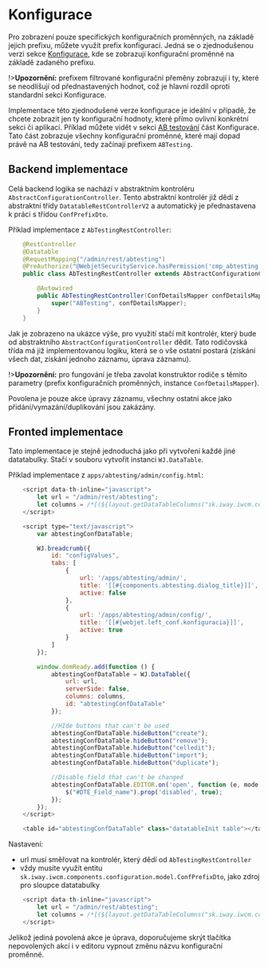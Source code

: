 # Konfigurace

Pro zobrazení pouze specifických konfiguračních proměnných, na základě jejich prefixu, můžete využít prefix konfiguraci. Jedná se o zjednodušenou verzi sekce [Konfigurace](../../admin/setup/configuration/README.md), kde se zobrazují konfigurační proměnné na základě zadaného prefixu.

!>**Upozornění:** prefixem filtrované konfigurační přeměny zobrazují i ty, které se neodlišují od přednastavených hodnot, což je hlavní rozdíl oproti standardní sekci Konfigurace.

Implementace této zjednodušené verze konfigurace je ideální v případě, že chcete zobrazit jen ty konfigurační hodnoty, které přímo ovlivní konkrétní sekci či aplikaci. Příklad můžete vidět v sekci [AB testování](../../redactor/apps/abtesting/abtesting.md) část Konfigurace. Tato část zobrazuje všechny konfigurační proměnné, které mají dopad právě na AB testování, tedy začínají prefixem `ABTesting`.

## Backend implementace

Celá backend logika se nachází v abstraktním kontroléru `AbstractConfigurationController`. Tento abstraktní kontrolér již dědí z abstraktní třídy `DatatableRestControllerV2` a automatický je přednastavena k práci s třídou `ConfPrefixDto`.

Příklad implementace z `AbTestingRestController`:

```java
    @RestController
    @Datatable
    @RequestMapping("/admin/rest/abtesting")
    @PreAuthorize("@WebjetSecurityService.hasPermission('cmp_abtesting')")
    public class AbTestingRestController extends AbstractConfigurationController {

        @Autowired
        public AbTestingRestController(ConfDetailsMapper confDetailsMapper) {
            super("ABTesting", confDetailsMapper);
        }
    }
```

Jak je zobrazeno na ukázce výše, pro využití stačí mít kontrolér, který bude od abstraktního `AbstractConfigurationController` dědit. Tato rodičovská třída má již implementovanou logiku, která se o vše ostatní postará (získání všech dat, získání jednoho záznamu, úprava záznamu).

!>**Upozornění:** pro fungování je třeba zavolat konstruktor rodiče s těmito parametry (prefix konfiguračních proměnných, instance `ConfDetailsMapper`).

Povolena je pouze akce úpravy záznamu, všechny ostatní akce jako přidání/vymazání/duplikování jsou zakázány.

## Fronted implementace

Tato implementace je stejně jednoduchá jako při vytvoření každé jiné datatabulky. Stačí v souboru vytvořit instanci `WJ.DataTable`.

Příklad implementace z `apps/abtesting/admin/config.html`:

```javascript
    <script data-th-inline="javascript">
        let url = "/admin/rest/abtesting";
        let columns = /*[(${layout.getDataTableColumns("sk.iway.iwcm.components.configuration.model.ConfPrefixDto")})]*/ '';
    </script>

    <script type="text/javascript">
        var abtestingConfDataTable;

        WJ.breadcrumb({
            id: "configValues",
            tabs: [
                {
                    url: '/apps/abtesting/admin/',
                    title: '[[#{components.abtesting.dialog_title}]]',
                    active: false
                },
                {
                    url: '/apps/abtesting/admin/config/',
                    title: '[[#{webjet.left_conf.konfiguracia}]]',
                    active: true
                }
            ]
        });

        window.domReady.add(function () {
            abtestingConfDataTable = WJ.DataTable({
                url: url,
                serverSide: false,
                columns: columns,
                id: "abtestingConfDataTable"
            });

            //HIde buttons that can't be used
            abtestingConfDataTable.hideButton("create");
            abtestingConfDataTable.hideButton("remove");
            abtestingConfDataTable.hideButton("celledit");
            abtestingConfDataTable.hideButton("import");
            abtestingConfDataTable.hideButton("duplicate");

            //Disable field that can't be changed
            abtestingConfDataTable.EDITOR.on('open', function (e, mode, action) {
                $("#DTE_Field_name").prop('disabled', true);
            });
        });
    </script>

    <table id="abtestingConfDataTable" class="datatableInit table"></table>
```

Nastavení:
- url musí směřovat na kontrolér, který dědí od `AbTestingRestController`
- vždy musíte využít entitu `sk.iway.iwcm.components.configuration.model.ConfPrefixDto`, jako zdroj pro sloupce datatabulky

```javascript
    <script data-th-inline="javascript">
        let url = "/admin/rest/abtesting";
        let columns = /*[(${layout.getDataTableColumns("sk.iway.iwcm.components.configuration.model.ConfPrefixDto")})]*/ '';
    </script>
```

Jelikož jediná povolená akce je úprava, doporučujeme skrýt tlačítka nepovolených akcí i v editoru vypnout změnu názvu konfigurační proměnné.
